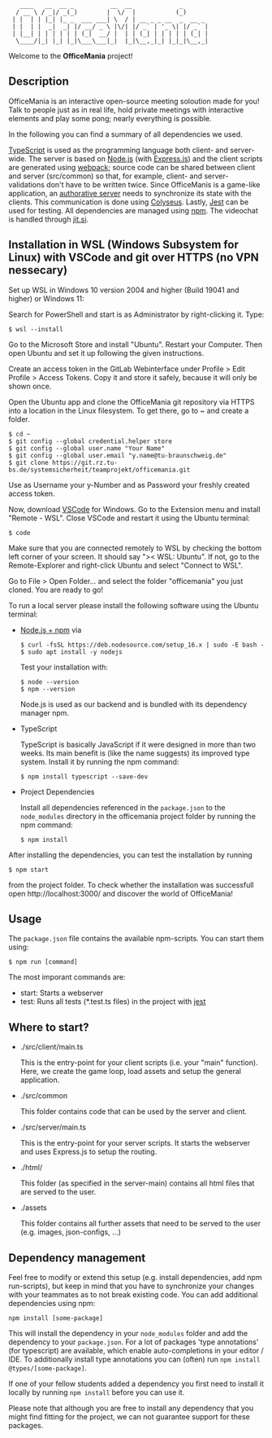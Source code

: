 ```
   ____   __  __ _          __  __             _       
  / __ \ / _|/ _(_)        |  \/  |           (_)      
 | |  | | |_| |_ _  ___ ___| \  / | __ _ _ __  _  __ _ 
 | |  | |  _|  _| |/ __/ _ \ |\/| |/ _` | '_ \| |/ _` |
 | |__| | | | | | | (_|  __/ |  | | (_| | | | | | (_| |
  \____/|_| |_| |_|\___\___|_|  |_|\__,_|_| |_|_|\__,_|
```

Welcome to the **OfficeMania** project!

## Description

OfficeMania is an interactive open-source meeting soloution made for you! Talk to people just as in real life, hold private meetings with interactive elements and play some pong; nearly everything is possible.

In the following you can find a summary of all dependencies we used.

[TypeScript](https://www.typescriptlang.org/) is used as the programming language both client- and server-wide. The server is based on [Node.js](https://nodejs.org/en/) (with [Express.js](https://expressjs.com/de/)) and the client scripts are generated using [webpack](https://webpack.js.org/); source code can be shared between client and server (src/common) so that, for example, client- and server-validations don't have to be written twice. Since OfficeManis is a game-like application, an [authorative server](https://www.gabrielgambetta.com/client-server-game-architecture.html) needs to synchronize its state with the clients. This communication is done using [Colyseus](https://www.colyseus.io/). Lastly, [Jest](https://jestjs.io/) can be used for testing. All dependencies are managed using [npm](https://www.npmjs.com/). The videochat is handled through [jit.si](https://www.jitsi.org/).

## Installation in WSL (Windows Subsystem for Linux) with VSCode and git over HTTPS (no VPN nessecary)

Set up WSL in Windows 10 version 2004 and higher (Build 19041 and higher) or Windows 11:

Search for PowerShell and start is as Administrator by right-clicking it. Type:

```
$ wsl --install
```

Go to the Microsoft Store and install "Ubuntu". Restart your Computer.
Then open Ubuntu and set it up following the given instructions.

Create an access token in the GitLab Webinterface under Profile > Edit Profile > Access Tokens. Copy it and store it safely, because it will only be shown once.

Open the Ubuntu app and clone the OfficeMania git repository via HTTPS into a location in the Linux filesystem. To get there, go to ~ and create a folder.

```
$ cd ~
$ git config --global credential.helper store
$ git config --global user.name "Your Name"
$ git config --global user.email "y.name@tu-braunschweig.de"
$ git clone https://git.rz.tu-bs.de/systemsicherheit/teamprojekt/officemania.git
```

Use as Username your y-Number and as Password your freshly created access token.

Now, download [VSCode](https://code.visualstudio.com/) for Windows. Go to the Extension menu and install "Remote - WSL". Close VSCode and restart it using the Ubuntu terminal:

```
$ code
```
Make sure that you are connected remotely to WSL by checking the bottom left corner of your screen. It should say ">< WSL: Ubuntu". If not, go to the Remote-Explorer and right-click Ubuntu and select "Connect to WSL".

Go to File > Open Folder... and select the folder "officemania" you just cloned. You are ready to go!


To run a local server please install the following software using the Ubuntu terminal:

- [Node.js + npm](https://nodejs.org/en/) via

  ```
  $ curl -fsSL https://deb.nodesource.com/setup_16.x | sudo -E bash -
  $ sudo apt install -y nodejs
  ```

  Test your installation with:

  ```
  $ node --version
  $ npm --version
  ```

  Node.js is used as our backend and is bundled with its dependency manager npm.

- TypeScript

  TypeScript is basically JavaScript if it were designed in more than two weeks. Its main benefit is (like the name suggests) its improved type system. Install it by running the npm command:

  ```
  $ npm install typescript --save-dev
  ```

- Project Dependencies

  Install all dependencies referenced in the `package.json` to the `node_modules` directory in the officemania project folder by running the npm command:

  ```
  $ npm install
  ```

After installing the dependencies, you can test the installation by running

```
$ npm start
```

from the project folder. To check whether the installation was successfull open http://localhost:3000/ and discover the world of OfficeMania!

## Usage

The `package.json` file contains the available npm-scripts. You can start them using:

```
$ npm run [command]
```

The most imporant commands are:
 - start: Starts a webserver
 - test: Runs all tests (*.test.ts files) in the project with [jest](https://jestjs.io/)

## Where to start?

- ./src/client/main.ts

  This is the entry-point for your client scripts (i.e. your "main" function). Here, we create the game loop, load assets and setup the general application.

- ./src/common

  This folder contains code that can be used by the server and client.

- ./src/server/main.ts

  This is the entry-point for your server scripts. It starts the webserver and uses Express.js to setup the routing.

- ./html/

  This folder (as specified in the server-main) contains all html files that are served to the user. 

- ./assets

  This folder contains all further assets that need to be served to the user (e.g. images, json-configs, ...)

## Dependency management

Feel free to modify or extend this setup (e.g. install dependencies, add npm run-scripts), but keep in mind that you have to synchronize your changes with your teammates as to not break existing code. You can add additional dependencies using npm:

```
npm install [some-package]
```

This will install the dependency in your `node_modules` folder and add the dependency to your `package.json`. For a lot of packages 'type annotations' (for typescript) are available, which enable auto-completions in your editor / IDE. To additionally install type annotations you can (often) run `npm install @types/[some-package]`.

If one of your fellow students added a dependency you first need to install it locally by running `npm install` before you can use it.

Please note that although you are free to install any dependency that you might find fitting for the project, we can not guarantee support for these packages.